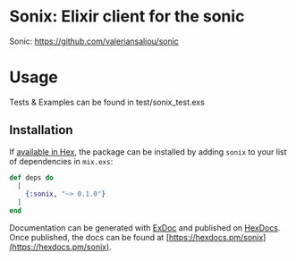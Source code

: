 # Sonix: Elixir client for the sonic

Sonic: https://github.com/valeriansaliou/sonic

# Usage

Tests & Examples can be found in test/sonix_test.exs

## Installation

If [available in Hex](https://hex.pm/docs/publish), the package can be installed
by adding `sonix` to your list of dependencies in `mix.exs`:

```elixir
def deps do
  [
    {:sonix, "~> 0.1.0"}
  ]
end
```

Documentation can be generated with [ExDoc](https://github.com/elixir-lang/ex_doc)
and published on [HexDocs](https://hexdocs.pm). Once published, the docs can
be found at [https://hexdocs.pm/sonix](https://hexdocs.pm/sonix).

